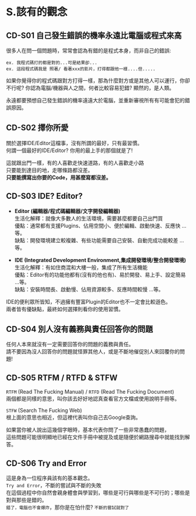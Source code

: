 # S.該有的觀念

## CD-S01 自己發生錯誤的機率永遠比電腦或程式來高
很多人在問一個問題時，常常會認為有錯的是程式本身，而非自己的錯誤:
```
ex. 我程式碼打的都是對的...可是結果卻...
ex. 這段程式碼我是 照著/ 看著xxx的影片，打得都跟他一樣....但.....
```
如果你覺得你的程式碼跟對方打得一樣，那為什麼對方或是其他人可以運行，你卻不行呢?
你認為電腦/機器與人之間，何者比較容易犯錯? 顯然的，是人類。

永遠都要預想自己發生錯誤的機率遠遠大於電腦，並重新審視所有有可能會犯的錯誤原因。


## CD-S02 擇你所愛
關於選擇IDE/Editor這檔事，沒有所謂的最好，只有最習慣。  
何謂一個最好的IDE/Editor? 你用的最上手的那個就是了!  

這就跟出門一樣，有的人喜歡走快速道路，有的人喜歡走小路  
只要能到達目的地，走哪條路都沒差。  
**只要能撰寫出你要的Code，用甚麼寫都沒差。**


## CD-S03 IDE? Editor?
* **Editor (編輯器/程式碼編輯器/文字開發編輯器)**  
生活化解釋：就像大多數人的生活環境，需要甚麼都要自己出門買  
優點：通常都有支援Plugins、佔用空間小、便於編輯、啟動快速、反應快 ...等。  
缺點：開發環境建立較複雜、有些功能需要自己安裝、自動完成功能較差 ...等。  

* **IDE (Integrated Development Environment,集成開發環境/整合開發環境)**  
生活化解釋：有如住商混和大樓一般，集成了所有生活機能  
優點：Editor有的功能他都有(沒有的他也有)、易於開發、易上手、設定簡易 ...等。  
缺點：安裝時間長、啟動慢、佔用資源較多、反應時間較慢 ...等。  
  
IDE的便利眾所皆知，不過擁有豐富Plugin的Editor也不一定會比較遜色。  
兩者皆有優缺點，最終如何選擇則看你的使用習慣。


## CD-S04 別人沒有義務與責任回答你的問題
任何人本來就沒有一定需要回答你的問題的義務與責任。  
請不要因為沒人回答你的問題就怪罪其他人，或是不斷地催促別人來回覆你的問題! 


## CD-S05 RTFM / RTFD & STFW
`RTFM`  (Read The Fucking Manual) / `RTFD` (Read The Fucking Document)  
兩個都是同樣的意思，叫你該去好好地認真查看官方文檔或使用說明手冊等。

`STFW`  (Search The Fucking Web)   
根上面的意思也相近，但這裡代表叫你自己去Google查詢。

如果當你被人說出這幾個字眼時，基本代表你問了一些非常愚蠢的問題，   
這些問題可能很明顯地已經在文件手冊中被提及或是隨便於網路搜尋中就能找到解答。


## CD-S06 Try and Error
這是身為一位程序員該有的基本觀念。  
`Try and Error`，不斷的嘗試與不斷的失敗  
在這個過程中你自然會親身體會與學習到，哪些是可行與哪些是不可行的；哪些是對與那些是錯的。  
`錯了，電腦也不會爆炸`，那你是在怕什麼? `不斷的嘗試就對了`